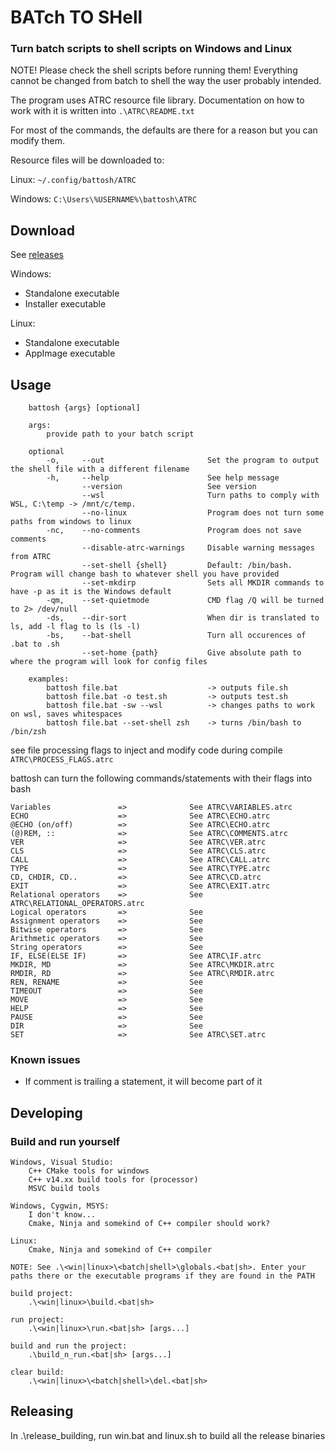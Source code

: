 # BATch TO SHell

### Turn batch scripts to shell scripts on Windows and Linux

NOTE! Please check the shell scripts before running them! Everything cannot be changed from batch to shell the way the user probably intended.


The program uses ATRC resource file library. Documentation on how to work with it is written into  ```.\ATRC\README.txt ```

For most of the commands, the defaults are there for a reason but you can modify them.
 
Resource files will be downloaded to:

Linux: ```~/.config/battosh/ATRC```

Windows: ```C:\Users\%USERNAME%\battosh\ATRC```

## Download

See [releases](https://github.com/Antonako1/battosh/releases)

Windows:

- Standalone executable
- Installer executable

Linux:

- Standalone executable
- AppImage executable

## Usage

        battosh {args} [optional]

        args:
            provide path to your batch script

        optional
            -o,     --out                       Set the program to output the shell file with a different filename
            -h,     --help                      See help message
                    --version                   See version
                    --wsl                       Turn paths to comply with WSL, C:\temp -> /mnt/c/temp.
                    --no-linux                  Program does not turn some paths from windows to linux
            -nc,    --no-comments               Program does not save comments
                    --disable-atrc-warnings     Disable warning messages from ATRC
                    --set-shell {shell}         Default: /bin/bash. Program will change bash to whatever shell you have provided
                    --set-mkdirp                Sets all MKDIR commands to have -p as it is the Windows default
            -qm,    --set-quietmode             CMD flag /Q will be turned to 2> /dev/null
            -ds,    --dir-sort                  When dir is translated to ls, add -l flag to ls (ls -l) 
            -bs,    --bat-shell                 Turn all occurences of .bat to .sh
                    --set-home {path}           Give absolute path to where the program will look for config files

        examples:
            battosh file.bat                    -> outputs file.sh
            battosh file.bat -o test.sh         -> outputs test.sh
            battosh file.bat -sw --wsl          -> changes paths to work on wsl, saves whitespaces
            battosh file.bat --set-shell zsh    -> turns /bin/bash to /bin/zsh

see file processing flags to inject and modify code during compile `ATRC\PROCESS_FLAGS.atrc`

battosh can turn the following commands/statements with their flags into bash

    Variables               =>              See ATRC\VARIABLES.atrc
    ECHO                    =>              See ATRC\ECHO.atrc
    @ECHO (on/off)          =>              See ATRC\ECHO.atrc
    (@)REM, ::              =>              See ATRC\COMMENTS.atrc
    VER                     =>              See ATRC\VER.atrc
    CLS                     =>              See ATRC\CLS.atrc
    CALL                    =>              See ATRC\CALL.atrc
    TYPE                    =>              See ATRC\TYPE.atrc
    CD, CHDIR, CD..         =>              See ATRC\CD.atrc
    EXIT                    =>              See ATRC\EXIT.atrc
    Relational operators    =>              See ATRC\RELATIONAL_OPERATORS.atrc
    Logical operators       =>              See 
    Assignment operators    =>              See
    Bitwise operators       =>              See
    Arithmetic operators    =>              See
    String operators        =>              See
    IF, ELSE(ELSE IF)       =>              See ATRC\IF.atrc
    MKDIR, MD               =>              See ATRC\MKDIR.atrc
    RMDIR, RD               =>              See ATRC\RMDIR.atrc
    REN, RENAME             =>              See
    TIMEOUT                 =>              See
    MOVE                    =>              See
    HELP                    =>              See
    PAUSE                   =>              See
    DIR                     =>              See
    SET                     =>              See ATRC\SET.atrc

### Known issues

- If comment is trailing a statement, it will become part of it

## Developing

### Build and run yourself

    Windows, Visual Studio:
        C++ CMake tools for windows
        C++ v14.xx build tools for (processor)
        MSVC build tools

    Windows, Cygwin, MSYS:
        I don't know...
        Cmake, Ninja and somekind of C++ compiler should work?

    Linux:
        Cmake, Ninja and somekind of C++ compiler

    NOTE: See .\<win|linux>\<batch|shell>\globals.<bat|sh>. Enter your paths there or the executable programs if they are found in the PATH

    build project:
        .\<win|linux>\build.<bat|sh>

    run project:
        .\<win|linux>\run.<bat|sh> [args...]

    build and run the project:
        .\build_n_run.<bat|sh> [args...]

    clear build:
        .\<win|linux>\<batch|shell>\del.<bat|sh>

## Releasing

In .\release_building, run win.bat and linux.sh to build all the release binaries
